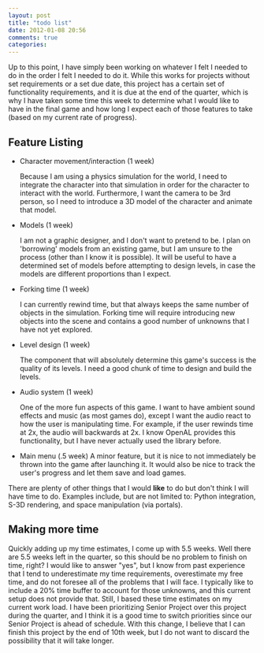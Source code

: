 ```yaml
---
layout: post
title: "todo list"
date: 2012-01-08 20:56
comments: true
categories: 
---
```


Up to this point, I have simply been working on whatever I felt I needed to do
in the order I felt I needed to do it.  While this works for projects without
set requirements or a set due date, this project has a certain set of
functionality requirements, and it is due at the end of the quarter, which is
why I have taken some time this week to determine what I would like to have in
the final game and how long I expect each of those features to take (based on my
current rate of progress).

## Feature Listing

 *  Character movement/interaction (1 week)

    Because I am using a physics simulation for the world, I need to integrate
the character into that simulation in order for the character to interact with
the world.  Furthermore, I want the camera to be 3rd person, so I need to
introduce a 3D model of the character and animate that model.
 
 *  Models (1 week)

    I am not a graphic designer, and I don't want to pretend to be.  I plan on
'borrowing' models from an existing game, but I am unsure to the process (other
than I know it is possible).  It will be useful to have a determined set of
models before attempting to design levels, in case the models are different
proportions than I expect.

 *  Forking time (1 week)

    I can currently rewind time, but that always keeps the same number of
objects in the simulation.  Forking time will require introducing new objects
into the scene and contains a good number of unknowns that I have not yet
explored.

 *  Level design (1 week)

    The component that will absolutely determine this game's success is the
quality of its levels.  I need a good chunk of time to design and build the
levels.

 *  Audio system (1 week)

    One of the more fun aspects of this game.  I want to have ambient sound
effects and music (as most games do), except I want the audio react to how the
user is manipulating time.  For example, if the user rewinds time at 2x, the
audio will backwards at 2x.  I know OpenAL provides this functionality, but I
have never actually used the library before.

 *  Main menu (.5 week)
    A minor feature, but it is nice to not immediately be thrown into the game
after launching it.  It would also be nice to track the user's progress and let
them save and load games.

There are plenty of other things that I would **like** to do but don't think I
will have time to do.  Examples include, but are not limited to: Python
integration, S-3D rendering, and space manipulation (via portals).

## Making more time

Quickly adding up my time estimates, I come up with 5.5 weeks.  Well there are
5.5 weeks left in the quarter, so this should be no problem to finish on time,
right?  I would like to answer "yes", but I know from past experience that I
tend to underestimate my time requirements, overestimate my free time, and do
not foresee all of the problems that I will face.  I typically like to include a
20% time buffer to account for those unknowns, and this current setup does not
provide that.  Still, I based these time estimates on my current work load.  I
have been prioritizing Senior Project over this project during the quarter, and
I think it is a good time to switch priorities since our Senior Project is ahead
of schedule.  With this change, I believe that I can finish this project by the
end of 10th week, but I do not want to discard the possibility that it will take
longer.

